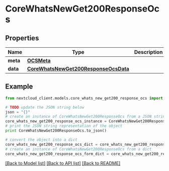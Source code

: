 # CoreWhatsNewGet200ResponseOcs


## Properties
Name | Type | Description | Notes
------------ | ------------- | ------------- | -------------
**meta** | [**OCSMeta**](OCSMeta.md) |  | 
**data** | [**CoreWhatsNewGet200ResponseOcsData**](CoreWhatsNewGet200ResponseOcsData.md) |  | 

## Example

```python
from nextcloud_client.models.core_whats_new_get200_response_ocs import CoreWhatsNewGet200ResponseOcs

# TODO update the JSON string below
json = "{}"
# create an instance of CoreWhatsNewGet200ResponseOcs from a JSON string
core_whats_new_get200_response_ocs_instance = CoreWhatsNewGet200ResponseOcs.from_json(json)
# print the JSON string representation of the object
print CoreWhatsNewGet200ResponseOcs.to_json()

# convert the object into a dict
core_whats_new_get200_response_ocs_dict = core_whats_new_get200_response_ocs_instance.to_dict()
# create an instance of CoreWhatsNewGet200ResponseOcs from a dict
core_whats_new_get200_response_ocs_form_dict = core_whats_new_get200_response_ocs.from_dict(core_whats_new_get200_response_ocs_dict)
```
[[Back to Model list]](../README.md#documentation-for-models) [[Back to API list]](../README.md#documentation-for-api-endpoints) [[Back to README]](../README.md)


